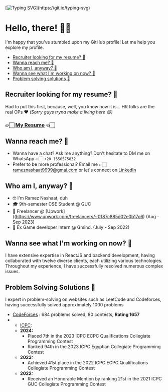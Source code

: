 [![Typing SVG](https://readme-typing-svg.demolab.com?font=Terminal&size=40&pause=1000&color=6FD300&center=true&vCenter=true&repeat=false&width=1000&height=100&lines=%24+python+-c+%22print('Hello%2C+%F0%9F%8C%8D!')%22)](https://git.io/typing-svg)

# Hello, there! 👋🏻
I'm happy that you've stumbled upon my GitHub profile! Let me help you explore my profile.

- [Recruiter looking for my resume? 📄](#recruiter-looking-for-my-resume-)
- [Wanna reach me? 💬](#wanna-reach-me-)
- [Who am I, anyway? 🙋](#who-am-i-anyway-)
- [Wanna see what I'm working on now? 🚀](#wanna-see-what-im-working-on-now-)
- [Problem solving solutions 🧠](#problem-solving-solutions-)


## Recruiter looking for my resume? 📄
Had to put this first, because, well, you know how it is... HR folks are the real OPs ❤️ _(Sorry guys tryna make a living here 😄)_

### 👉🏻 [My Resume](http://tiny.cc/ramezCV) 👈🏻 

## Wanna reach me? 💬
- Wanna have a chat? Ask me anything? Don't hesitate to DM me on WhatsApp 👉🏻 `+20 1550575832`
- Prefer to be more professional? Email me 👉🏻 [rameznashaat9999@gmai.com](mailto:rameznashaat9999@gmail.com) or let's connect on [LinkedIn](https://www.linkedin.com/in/ramez-lahzy-37188021a/)

## Who am I, anyway? 🙋
- 🤓 I'm Ramez Nashaat, duh
- 🎓 9th-semester CSE Student @ GUC 
- 🐞 Freelancer @ [Upwork]((https://www.upwork.com/freelancers/~0187c885d02e0b17c6) (Aug - Sep 2023) 
- 👔 Ex Game developer Intern @ Gmind. (July - Sep 2022) 

## Wanna see what I'm working on now? 🚀
I have extensive expertise in ReactJS and backend development, having collaborated with twelve diverse clients, each utilizing various technologies. Throughout my experience, I have successfully resolved numerous complex issues.


## Problem Solving Solutions 🧠
I expert in problem-solving on websites such as LeetCode and Codeforces, having successfully solved approximately 1000 problems 

- [CodeForces](https://codeforces.com/profile/Ramez__) : 684 problems solved, 80 contests, __Rating 1657__
- -  [ICPC](https://icpc.global/ICPCID/I8VPDK4EVJI0):
  - **2024:**
    - Placed 7th in the 2023 ICPC ECPC Qualifications Collegiate Programming Contest
    - Ranked 94th in the 2023 ICPC Egyptian Collegiate Programming Contest
  - **2023:**
    - Achieved 41st place in the 2022 ICPC ECPC Qualifications Collegiate Programming Contest
  - **2022:**
    - Received an Honorable Mention by ranking 21st in the 2021 ICPC GUC Collegiate Programming Contest

